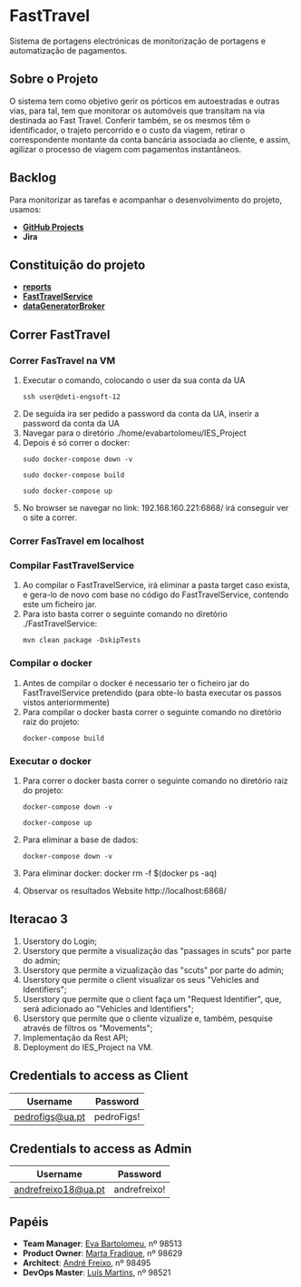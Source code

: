# FastTravel

Sistema de portagens electrónicas de monitorização de portagens e automatização de pagamentos.

## Sobre o Projeto 

O sistema tem como objetivo gerir os pórticos em autoestradas e outras vias, para tal, tem que monitorar os automóveis que transitam na via destinada ao Fast Travel. Conferir também, se os mesmos têm o identificador, o trajeto percorrido e o custo da viagem, retirar o correspondente montante da conta bancária associada ao cliente, e assim, agilizar o processo de viagem com pagamentos instantâneos.

## Backlog
Para monitorizar as tarefas e acompanhar o desenvolvimento do projeto, usamos:

* **[GitHub Projects](https://github.com/eva-pomposo/IES_Project/projects)**
* **Jira**

##  Constituição do projeto

* **[reports](https://github.com/eva-pomposo/IES_Project/tree/main/reports)**
* **[FastTravelService](https://github.com/eva-pomposo/IES_Project/tree/main/FastTravelService)**
* **[dataGeneratorBroker](https://github.com/eva-pomposo/IES_Project/tree/main/dataGeneratorBroker)**

## Correr FastTravel

### Correr FasTravel na VM
1. Executar o comando, colocando o user da sua conta da UA 
    ```
    ssh user@deti-engsoft-12
    ```
2. De seguida ira ser pedido a password da conta da UA, inserir a password da conta da UA
3. Navegar para o diretório ./home/evabartolomeu/IES_Project
4. Depois é só correr o docker:
    ```
    sudo docker-compose down -v
    ```
    ```
    sudo docker-compose build
    ```
    ```
    sudo docker-compose up
    ```
5. No browser se navegar no link: 192.168.160.221:6868/ irá conseguir ver o site a correr.

### Correr FasTravel em localhost
### Compilar FastTravelService

1. Ao compilar o FastTravelService, irá eliminar a pasta target caso exista, e gera-lo de novo com base no código do FastTravelService, contendo este um ficheiro jar. 
2. Para isto basta correr o seguinte comando no diretório ./FastTravelService:
    ```
    mvn clean package -DskipTests
    ```

### Compilar o docker

1. Antes de compilar o docker é necessario ter o ficheiro jar do FastTravelService pretendido (para obte-lo basta executar os passos vistos anteriormmente)
2. Para compilar o docker basta correr o seguinte comando no diretório raiz do projeto:
    ```
    docker-compose build
    ```

### Executar o docker 

1. Para correr o docker basta correr o seguinte comando no diretório raiz do projeto:
    ```
    docker-compose down -v
    ```
    ```
    docker-compose up
    ```

2. Para eliminar a base de dados:
    ```
    docker-compose down -v
    ```

3. Para eliminar docker:
    docker rm -f $(docker ps -aq)

4. Observar os resultados Website
    http://localhost:6868/

## Iteracao 3
1. Userstory do Login;
2. Userstory que permite a visualização das "passages in scuts" por parte do admin;
3. Userstory que permite a vizualização das "scuts" por parte do admin;
4. Userstory que permite o client visualizar os seus "Vehicles and Identifiers";
5. Userstory que permite que o client faça um "Request Identifier", que, será adicionado ao "Vehicles and Identifiers";
6. Userstory que permite que o cliente vizualize e, também, pesquise através de filtros os "Movements";
7. Implementação da Rest API;
8. Deployment do IES_Project na VM.


## Credentials to access as Client

| Username           | Password   |
| ------------------ | ---------- |
| pedrofigs@ua.pt    | pedroFigs! |

## Credentials to access as Admin

| Username               | Password     |
| ---------------------- | ------------ |
| andrefreixo18@ua.pt    | andrefreixo! |


## Papéis 

* **Team Manager**: [Eva Bartolomeu](https://github.com/eva-pomposo), nº 98513
* **Product Owner**: [Marta Fradique](https://github.com/MartaFradique), nº 98629
* **Architect**: [André Freixo](https://github.com/andre180701), nº 98495
* **DevOps Master**: [Luís Martins](https://github.com/luisccmartins), nº 98521